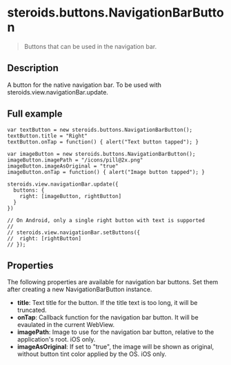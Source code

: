 steroids.buttons.NavigationBarButton
====================================

  > Buttons that can be used in the navigation bar.


Description
-----------

A button for the native navigation bar. To be used with steroids.view.navigationBar.update.

Full example
------------

    var textButton = new steroids.buttons.NavigationBarButton();
    textButton.title = "Right"
    textButton.onTap = function() { alert("Text button tapped"); }

    var imageButton = new steroids.buttons.NavigationBarButton();
    imageButton.imagePath = "/icons/pill@2x.png"
    imageButton.imageAsOriginal = "true"
    imageButton.onTap = function() { alert("Image button tapped"); }

    steroids.view.navigationBar.update({
      buttons: {
        right: [imageButton, rightButton]
      }
    })

    // On Android, only a single right button with text is supported
    //
    // steroids.view.navigationBar.setButtons({
    //  right: [rightButton]
    // });


Properties
----------

The following properties are available for navigation bar buttons. Set them after creating a new NavigationBarButton instance.

* __title__: Text title for the button. If the title text is too long, it will be truncated.
* __onTap__: Callback function for the navigation bar button. It will be evaulated in the current WebView.
* __imagePath__: Image to use for the navigation bar button, relative to the application's root. iOS only.
* __imageAsOriginal__: If set to "true", the image will be shown as original, without button tint color applied by the OS. iOS only.
